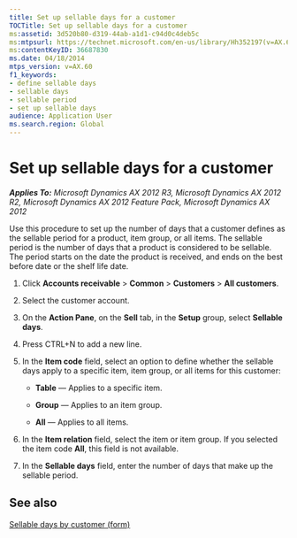 ```yaml
---
title: Set up sellable days for a customer
TOCTitle: Set up sellable days for a customer
ms:assetid: 3d520b80-d319-44ab-a1d1-c94d0c4deb5c
ms:mtpsurl: https://technet.microsoft.com/en-us/library/Hh352197(v=AX.60)
ms:contentKeyID: 36687830
ms.date: 04/18/2014
mtps_version: v=AX.60
f1_keywords:
- define sellable days
- sellable days
- sellable period
- set up sellable days
audience: Application User
ms.search.region: Global
---
```


# Set up sellable days for a customer 


_**Applies To:** Microsoft Dynamics AX 2012 R3, Microsoft Dynamics AX 2012 R2, Microsoft Dynamics AX 2012 Feature Pack, Microsoft Dynamics AX 2012_

Use this procedure to set up the number of days that a customer defines as the sellable period for a product, item group, or all items. The sellable period is the number of days that a product is considered to be sellable. The period starts on the date the product is received, and ends on the best before date or the shelf life date.

1.  Click **Accounts receivable** \> **Common** \> **Customers** \> **All customers**.

2.  Select the customer account.

3.  On the **Action Pane**, on the **Sell** tab, in the **Setup** group, select **Sellable days**.

4.  Press CTRL+N to add a new line.

5.  In the **Item code** field, select an option to define whether the sellable days apply to a specific item, item group, or all items for this customer:
    
      - **Table** — Applies to a specific item.
    
      - **Group** — Applies to an item group.
    
      - **All** — Applies to all items.

6.  In the **Item relation** field, select the item or item group. If you selected the item code **All**, this field is not available.

7.  In the **Sellable days** field, enter the number of days that make up the sellable period.

## See also

[Sellable days by customer (form)](https://technet.microsoft.com/en-us/library/hh328638\(v=ax.60\))

  


